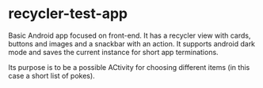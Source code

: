 # recycler-test-app
Basic Android app focused on front-end. It has a recycler view with cards, buttons and images and a snackbar with an action. It supports android dark mode and saves the current instance for short app terminations.

Its purpose is to be a possible ACtivity for choosing different items (in this case a short list of pokes).




